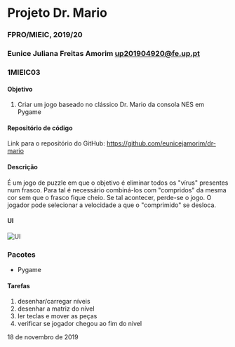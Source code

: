 # Projeto Dr. Mario
### FPRO/MIEIC, 2019/20
### Eunice Juliana Freitas Amorim up201904920@fe.up.pt 
### 1MIEIC03 

#### Objetivo

1. Criar um jogo baseado no clássico Dr. Mario da consola NES em Pygame

#### Repositório de código
Link para o repositório do GitHub: https://github.com/eunicejamorim/dr-mario

#### Descrição

É um jogo de puzzle em que o objetivo é eliminar todos os "vírus" presentes num frasco. 
Para tal é necessário combiná-los com "compridos" da mesma cor sem que o frasco fique cheio. Se tal acontecer, perde-se o jogo. 
O jogador pode selecionar a velocidade a que o "comprimido" se desloca.

#### UI
![UI](https://github.com/fpro-feup/public/blob/master/assigns/ui.png)



### Pacotes

- Pygame

#### Tarefas

1. desenhar/carregar níveis
1. desenhar a matriz do nível
1. ler teclas e mover as peças
2. verificar se jogador chegou ao fim do nível

18 de novembro de 2019
